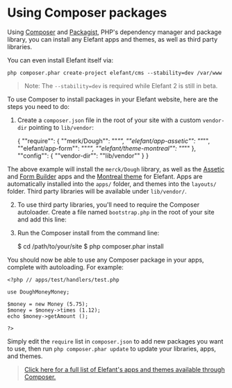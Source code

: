 # Using Composer packages

Using [Composer](http://getcomposer.org/) and [Packagist](http://packagist.org/), PHP's dependency manager and package library, you can install any Elefant apps and themes, as well as third party libraries.

You can even install Elefant itself via:

	php composer.phar create-project elefant/cms --stability=dev /var/www

> Note: The `--stability=dev` is required while Elefant 2 is still in beta.

To use Composer to install packages in your Elefant website, here are the steps you need to do:

1. Create a `composer.json` file in the root of your site with a custom `vendor-dir` pointing to `lib/vendor`:

	{
		""require"": {
			""merk/Dough"": ""*"",
			""elefant/app-assetic"": ""*"",
			""elefant/app-form"": ""*"",
			""elefant/theme-montreal"": ""*""
		},
		""config"": {
			""vendor-dir"": ""lib/vendor""
		}
	}

The above example will install the `merck/Dough` library, as well as the [Assetic](https://github.com/jbroadway/assetic) and [Form Builder](https://github.com/jbroadway/form) apps and the [Montreal theme](https://github.com/jbroadway/montreal) for Elefant. Apps are automatically installed into the `apps/` folder, and themes into the `layouts/` folder. Third party libraries will be available under `lib/vendor/`.

2. To use third party libraries, you'll need to require the Composer autoloader. Create a file named `bootstrap.php` in the root of your site and add this line:

	<?php
	
	require 'lib/vendor/autoload.php';
	
	?>

3. Run the Composer install from the command line:

	$ cd /path/to/your/site
	$ php composer.phar install

You should now be able to use any Composer package in your apps, complete with autoloading. For example:

	<?php // apps/test/handlers/test.php
	
	use DoughMoneyMoney;
	
	$money = new Money (5.75);
	$money = $money->times (1.12);
	echo $money->getAmount ();
	
	?>

Simply edit the `require` list in `composer.json` to add new packages you want to use, then run `php composer.phar update` to update your libraries, apps, and themes.

> [Click here for a full list of Elefant's apps and themes available through Composer.](http://packagist.org/packages/elefant/)